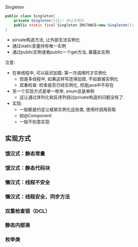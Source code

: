 Singleton
```java
public class Singleton{
	private Singleton(){}// 防止实例化
	public static final Singleton INSTANCE=new Singleton();
}
```
- pirvate构造方法, 让外部无法实例化
- 通过static变量持有唯一实例
- 通过public实例或者public一个get方法, 暴露此实例


注意:
- 在单线程中, 可以延迟加载: 第一次调用时才实例化
	- 但是多线程中, 如果这样写还得加锁, 不如直接实例化
	- 双重检查: 检查是否已经实例化, 但是java中不存在
- 另一个实现方式是单一枚举, enum总是单例
	- 这让通过序列化和反序列绕过private构造的问题没有了.
- 实现:
	- 一般都是约定让框架实例化这些类, 使用时调用获取
	- 如@Component
	- 一般不刻意实现
## 实现方式
### 饿汉式：静态常量

### 饿汉式：静态代码块

### 懒汉式：线程不安全

### 懒汉式：线程安全，同步方法

### 双重检查锁（DCL）

### 静态内部类

### 枚举类

